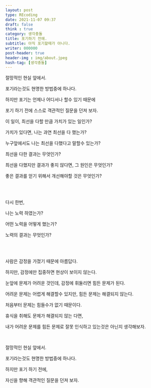 ```yaml
---
layout: post
type: REcoding
date: 2021-11-07 09:37
draft: false
think : true
category: 생각충돌
title: 포기하기 전에.
subtitle: 아직 포기할때가 아니다.
writer: 000000
post-header: true
header-img : img/about.jpeg
hash-tag: [생각충돌]
---
```


절망적인 현실 앞에서.

포기라는것도 현명한 방법중에 하나다.

하지만 포기는 언제나 어디서나 할수 있기 때문에

포기 하기 전에 스스로 객관적인 질문을 던져 보자.

이 일이, 최선을 다할 만큼 가치가 있는 일인가?

가치가 있다면, 나는 과연 최선을 다 했는가?

누구앞에서도 나는 최선을 다했다고 말할수 있는가?

최선을 다한 결과는 무엇인가?

최선을 다했지만 결과가 좋지 않다면, 그 원인은 무엇인가?

좋은 결과를 얻기 위해서 개선해야할 것은 무엇인가?

<br>

<br>

다시 한번,

나는 노력 하였는가?

어떤 노력을 어떻게 했는가?

노력의 결과는 무엇인가?

<br>

<br>

사람은 감정을 가졌기 때문에 아름답다.

하지만, 감정에만 집중하면 현상이 보이지 않는다.

눈앞에 문제가 어려운 것인데, 감정에 휘둘리면 힘든 문제가 된다.

어려운 문제는 어렵게 해결할수 있지만, 힘든 문제는 해결되지 않는다.

처음부터 문제는 힘들수가 없기 때문이다.

휴식을 취해도 문제가 해결되지 않는 다면,

내가 어려운 문제를 힘든 문제로 잘못 인식하고 있는것은 아닌지 생각해보자.

<br>

절망적인 현실 앞에서.

포기라는것도 현명한 방법중에 하나다.

하지만 포기 하기 전에,

자신을 향해 객관적인 질문을 던져 보자.




